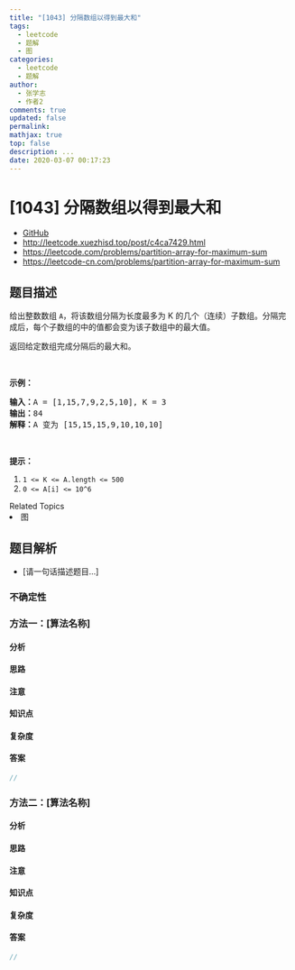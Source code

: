 ```yaml
---
title: "[1043] 分隔数组以得到最大和"
tags:
  - leetcode
  - 题解
  - 图
categories:
  - leetcode
  - 题解
author:
  - 张学志
  - 作者2
comments: true
updated: false
permalink:
mathjax: true
top: false
description: ...
date: 2020-03-07 00:17:23
---
```



# [1043] 分隔数组以得到最大和
* [GitHub](https://github.com/algoboy101/LeetCodeCrowdsource/tree/master/_posts/QA/%5B1043%5D%20%E5%88%86%E9%9A%94%E6%95%B0%E7%BB%84%E4%BB%A5%E5%BE%97%E5%88%B0%E6%9C%80%E5%A4%A7%E5%92%8C.md)
* http://leetcode.xuezhisd.top/post/c4ca7429.html
* https://leetcode.com/problems/partition-array-for-maximum-sum
* https://leetcode-cn.com/problems/partition-array-for-maximum-sum


## 题目描述

<p>给出整数数组&nbsp;<code>A</code>，将该数组分隔为长度最多为 K 的几个（连续）子数组。分隔完成后，每个子数组的中的值都会变为该子数组中的最大值。</p>

<p>返回给定数组完成分隔后的最大和。</p>

<p>&nbsp;</p>

<p><strong>示例：</strong></p>

<pre><strong>输入：</strong>A = [1,15,7,9,2,5,10], K = 3
<strong>输出：</strong>84
<strong>解释：</strong>A 变为 [15,15,15,9,10,10,10]</pre>

<p>&nbsp;</p>

<p><strong>提示：</strong></p>

<ol>
	<li><code>1 &lt;= K &lt;= A.length&nbsp;&lt;= 500</code></li>
	<li><code>0 &lt;= A[i] &lt;= 10^6</code></li>
</ol>
<div><div>Related Topics</div><div><li>图</li></div></div>


## 题目解析
* [请一句话描述题目...]

### 不确定性


### 方法一：[算法名称]

#### 分析

#### 思路

#### 注意

#### 知识点

#### 复杂度

#### 答案

```cpp
//
```


### 方法二：[算法名称]

#### 分析

#### 思路

#### 注意

#### 知识点

#### 复杂度

#### 答案

```cpp
//
```



